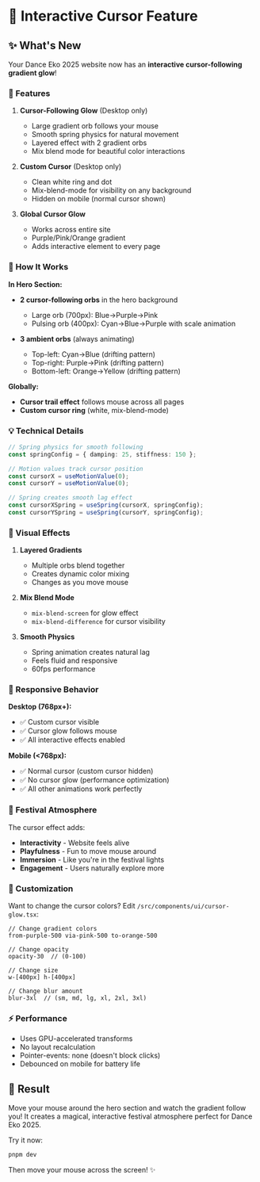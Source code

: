 # 🎯 Interactive Cursor Feature

## ✨ What's New

Your Dance Eko 2025 website now has an **interactive cursor-following gradient glow**!

### 🌟 Features

1. **Cursor-Following Glow** (Desktop only)
   - Large gradient orb follows your mouse
   - Smooth spring physics for natural movement
   - Layered effect with 2 gradient orbs
   - Mix blend mode for beautiful color interactions

2. **Custom Cursor** (Desktop only)
   - Clean white ring and dot
   - Mix-blend-mode for visibility on any background
   - Hidden on mobile (normal cursor shown)

3. **Global Cursor Glow**
   - Works across entire site
   - Purple/Pink/Orange gradient
   - Adds interactive element to every page

### 🎨 How It Works

**In Hero Section:**
- **2 cursor-following orbs** in the hero background
  - Large orb (700px): Blue→Purple→Pink
  - Pulsing orb (400px): Cyan→Blue→Purple with scale animation
  
- **3 ambient orbs** (always animating)
  - Top-left: Cyan→Blue (drifting pattern)
  - Top-right: Purple→Pink (drifting pattern)
  - Bottom-left: Orange→Yellow (drifting pattern)

**Globally:**
- **Cursor trail effect** follows mouse across all pages
- **Custom cursor ring** (white, mix-blend-mode)

### 💡 Technical Details

```typescript
// Spring physics for smooth following
const springConfig = { damping: 25, stiffness: 150 };

// Motion values track cursor position
const cursorX = useMotionValue(0);
const cursorY = useMotionValue(0);

// Spring creates smooth lag effect
const cursorXSpring = useSpring(cursorX, springConfig);
const cursorYSpring = useSpring(cursorY, springConfig);
```

### 🎯 Visual Effects

1. **Layered Gradients**
   - Multiple orbs blend together
   - Creates dynamic color mixing
   - Changes as you move mouse

2. **Mix Blend Mode**
   - `mix-blend-screen` for glow effect
   - `mix-blend-difference` for cursor visibility

3. **Smooth Physics**
   - Spring animation creates natural lag
   - Feels fluid and responsive
   - 60fps performance

### 📱 Responsive Behavior

**Desktop (768px+):**
- ✅ Custom cursor visible
- ✅ Cursor glow follows mouse
- ✅ All interactive effects enabled

**Mobile (<768px):**
- ✅ Normal cursor (custom cursor hidden)
- ✅ No cursor glow (performance optimization)
- ✅ All other animations work perfectly

### 🎪 Festival Atmosphere

The cursor effect adds:
- **Interactivity** - Website feels alive
- **Playfulness** - Fun to move mouse around
- **Immersion** - Like you're in the festival lights
- **Engagement** - Users naturally explore more

### 🔧 Customization

Want to change the cursor colors? Edit `/src/components/ui/cursor-glow.tsx`:

```tsx
// Change gradient colors
from-purple-500 via-pink-500 to-orange-500

// Change opacity
opacity-30  // (0-100)

// Change size
w-[400px] h-[400px]

// Change blur amount
blur-3xl  // (sm, md, lg, xl, 2xl, 3xl)
```

### ⚡ Performance

- Uses GPU-accelerated transforms
- No layout recalculation
- Pointer-events: none (doesn't block clicks)
- Debounced on mobile for battery life

## 🎉 Result

Move your mouse around the hero section and watch the gradient follow you! It creates a magical, interactive festival atmosphere perfect for Dance Eko 2025.

Try it now:
```bash
pnpm dev
```

Then move your mouse across the screen! ✨
